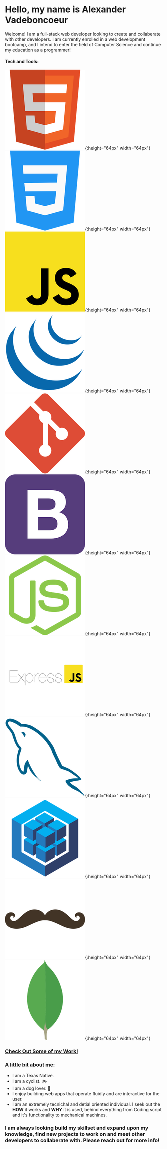 # Hello, my name is Alexander Vadeboncoeur 
Welcome! I am a full-stack web developer looking to create and collaberate with other developers. I am currently enrolled in a web development bootcamp, and I intend to enter the field of Computer Science and continue my education as a programmer!


#### Tech and Tools:
  ![HTML logo](./images/html.png){:height="64px" width="64px"}&nbsp;&nbsp;&nbsp;&nbsp;&nbsp;![CSS Logo](./images/css.png){:height="64px" width="64px"}&nbsp;&nbsp;&nbsp;&nbsp;&nbsp;![JavaScript Logo](./images/javascript.png){:height="64px" width="64px"}&nbsp;&nbsp;&nbsp;&nbsp;&nbsp;![JQuery Logo](./images/jquery.png){:height="64px" width="64px"}&nbsp;&nbsp;&nbsp;&nbsp;&nbsp;![Git Logo](./images/git.png){:height="64px" width="64px"}&nbsp;&nbsp;&nbsp;&nbsp;&nbsp;![Bootstrap](./images/bootstrap.png){:height="64px" width="64px"}&nbsp;&nbsp;&nbsp;&nbsp;&nbsp;![Node.js](./images/nodejs.png){:height="64px" width="64px"}&nbsp;&nbsp;&nbsp;&nbsp;&nbsp;![express js](./images/expressjs.png){:height="64px" width="64px"}&nbsp;&nbsp;&nbsp;&nbsp;&nbsp;![MySQL](./images/mysql.png){:height="64px" width="64px"}&nbsp;&nbsp;&nbsp;&nbsp;&nbsp;![Sequelize](./images/sequelize.png){:height="64px" width="64px"}&nbsp;&nbsp;&nbsp;&nbsp;&nbsp;![Handlebars](./images/handlebars.png){:height="64px" width="64px"}&nbsp;&nbsp;&nbsp;&nbsp;&nbsp;![MongoDB](./images/mongodb.png){:height="64px" width="64px"}
  
  

### [Check Out Some of my Work!](https://alexva397.github.io/alexander-vadeboncoeur-portfolio/)


### A little bit about me:
  - I am a Texas Native.
  - I am a cyclist. :bike:
  - I am a dog lover. :dog:
  - I enjoy building web apps that operate fluidly and are interactive for the user.
  - I am an extremely tecnichal and detial oriented individual. I seek out the __HOW__ it works and __WHY__ it is used, behind everything from Coding script and it's functionality to mechanical machines.

### I am always looking build my skillset and expand upon my knowledge, find new projects to work on and meet other developers to collaberate with. Please reach out for more info!